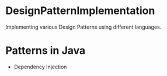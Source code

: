 # DesignPatternImplementation
Implementing various Design Patterns using different languages.

# Patterns in Java
- Dependency Injection

